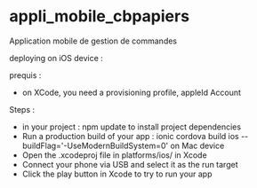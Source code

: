 # appli_mobile_cbpapiers
Application mobile de gestion de commandes

deploying on iOS device  : 

prequis : 
- on XCode, you need a provisioning profile, appleId Account

Steps : 
- in your project : npm update to install project dependencies
- Run a production build of your app : ionic cordova build ios --buildFlag='-UseModernBuildSystem=0' on Mac device
- Open the .xcodeproj file in platforms/ios/ in Xcode
- Connect your phone via USB and select it as the run target
- Click the play button in Xcode to try to run your app
